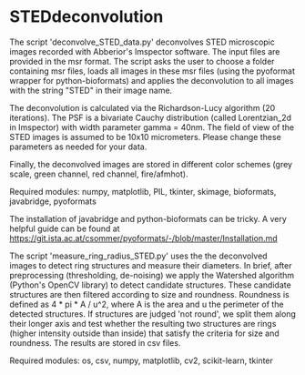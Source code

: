 # STEDdeconvolution
The script 'deconvolve_STED_data.py' deconvolves STED microscopic images recorded with Abberior's Imspector software. The input files are provided in the msr format.
The script asks the user to choose a folder containing msr files, loads all images in these msr files (using the 
pyoformat wrapper for python-bioformats) and applies the deconvolution to all images with the string "STED" in their image name. 

The deconvolution is calculated via the Richardson-Lucy algorithm (20 iterations).
The PSF is a bivariate Cauchy distribution (called Lorentzian_2d in Imspector) with width parameter gamma = 40nm.
The field of view of the STED images is assumed to be 10x10 micrometers. 
Please change these parameters as needed for your data.

Finally, the deconvolved images are stored in different color schemes (grey scale, green channel, red channel, fire/afmhot). 

Required modules:
numpy, matplotlib, PIL, tkinter, skimage, bioformats, javabridge, pyoformats

The installation of javabridge and python-bioformats can be tricky. A very helpful guide can be found at
https://git.ista.ac.at/csommer/pyoformats/-/blob/master/Installation.md


The script 'measure_ring_radius_STED.py' uses the the deconvolved images to detect ring structures and measure their diameters.
In brief, after preprocessing (thresholding, de-noising) we apply the Watershed algorithm (Python's OpenCV library)
to detect candidate structures. These candidate structures are then filtered according to size and roundness.
Roundness is defined as 4 * pi * A / u^2, where A is the area and u the perimeter of the detected structures.
If structures are judged 'not round', we split them along their longer axis and test whether the resulting two structures
are rings (higher intensity outside than inside) that satisfy the criteria for size and roundness. The results are stored in csv files.

Required modules: os, csv, numpy, matplotlib, cv2, scikit-learn, tkinter
